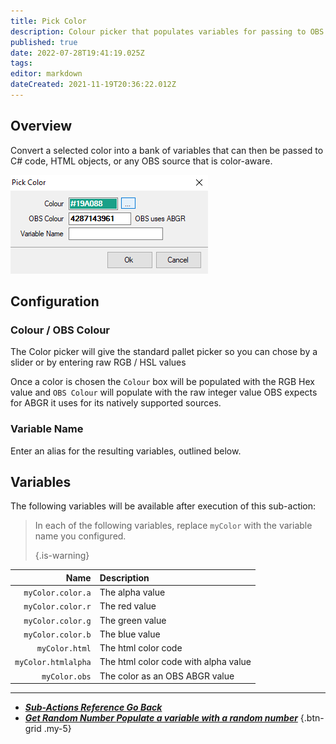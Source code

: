 ```yaml
---
title: Pick Color
description: Colour picker that populates variables for passing to OBS and HTML objects
published: true
date: 2022-07-28T19:41:19.025Z
tags:
editor: markdown
dateCreated: 2021-11-19T20:36:22.012Z
---
```


## Overview

Convert a selected color into a bank of variables that can then be passed to C# code, HTML objects, or any OBS source that is color-aware.

![pick-color.png](/pick-color.png)

## Configuration
### Colour / OBS Colour
The Color picker will give the standard pallet picker so you can chose by a slider or by entering raw RGB / HSL values

Once a color is chosen the `Colour` box will be populated with the RGB Hex value and `OBS Colour` will populate with the raw integer value OBS expects for ABGR it uses for its natively supported sources.

### Variable Name
Enter an alias for the resulting variables, outlined below.

## Variables

The following variables will be available after execution of this sub-action:

> In each of the following variables, replace `myColor` with the variable name you configured. 
> 
> {.is-warning}

|                Name | Description                          |
| -------------------:|:------------------------------------ |
|   `myColor.color.a` | The alpha value                      |
|   `myColor.color.r` | The red value                        |
|   `myColor.color.g` | The green value                      |
|   `myColor.color.b` | The blue value                       |
|      `myColor.html` | The html color code                  |
| `myColor.htmlalpha` | The html color code with alpha value |
|       `myColor.obs` | The color as an OBS ABGR value       |

---

- [<i class="mdi mdi-chevron-left"></i>***Sub-Actions Reference ***Go Back******](/en/Sub-Actions)
- [<i class="mdi mdi-numeric primary--text"></i>***Get Random Number ***Populate a variable with a random number******](/en/Sub-Actions/Get-Random-Number)
{.btn-grid .my-5}